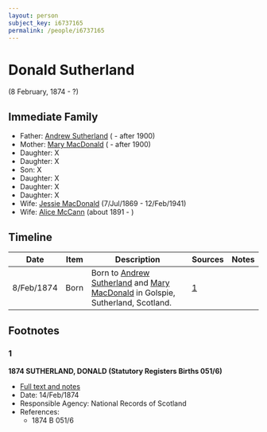 ```yaml
---
layout: person
subject_key: i6737165
permalink: /people/i6737165
---
```


# Donald Sutherland
(8 February, 1874 - ?)

## Immediate Family

* Father: [Andrew Sutherland](./@91612548@-andrew-sutherland-b-d1900.md) ( - after 1900)
* Mother: [Mary MacDonald](./@10426344@-mary-macdonald-b-d1900.md) ( - after 1900)
* Daughter: X
* Daughter: X
* Son: X
* Daughter: X
* Daughter: X
* Daughter: X
* Wife: [Jessie MacDonald](./@97412403@-jessie-macdonald-b1869-7-7-d1941-2-12.md) (7/Jul/1869 - 12/Feb/1941)
* Wife: [Alice McCann](./@69495356@-alice-mccann-b1891-d.md) (about 1891 - )

## Timeline

Date | Item | Description | Sources | Notes
---|---|---|---|---
8/Feb/1874 | Born | Born to [Andrew Sutherland](./@91612548@-andrew-sutherland-b-d1900.md) and [Mary MacDonald](./@10426344@-mary-macdonald-b-d1900.md) in Golspie, Sutherland, Scotland. | [1](#1) | 

## Footnotes

### 1

**1874 SUTHERLAND, DONALD (Statutory Registers Births 051/6)**

* [Full text and notes](../sources/@32974236@-1874-sutherland,-donald-statutory-registers-births-051-6-.md)
* Date: 14/Feb/1874
* Responsible Agency: National Records of Scotland
* References: 
  * 1874 B 051/6

